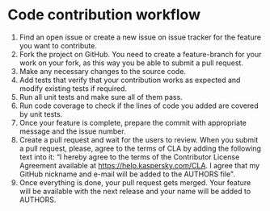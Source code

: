 # Сode contribution workflow
1.	Find an open issue or create a new issue on issue tracker for the feature you want to contribute. 
2.	Fork the project on GitHub. You need to create a feature-branch for your work on your fork, as this way you be able to submit a pull request.
3.	Make any necessary changes to the source code.
4.	Add tests that verify that your contribution works as expected and modify existing tests if required.
5.	Run all unit tests and make sure all of them pass.
6.	Run code coverage to check if the lines of code you added are covered by unit tests.
7.	Once your feature is complete, prepare the commit with appropriate message and the issue number.
8.	Create a pull request and wait for the users to review. When you submit a pull request, please, agree to the terms of CLA by adding the following text into it:
“I hereby agree to the terms of the Contributor License Agreement available at https://help.kaspersky.com/CLA.
I agree that my GitHub nickname and e-mail will be added to the AUTHORS file".
9.	Once everything is done, your pull request gets merged. Your feature will be available with the next release and your name will be added to AUTHORS.

